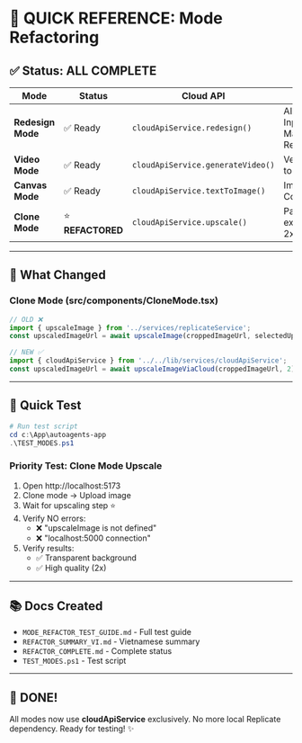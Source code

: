 # 🎯 QUICK REFERENCE: Mode Refactoring

## ✅ Status: ALL COMPLETE

| Mode | Status | Cloud API | Notes |
|------|--------|-----------|-------|
| **Redesign Mode** | ✅ Ready | `cloudApiService.redesign()` | AI Eraser, Inpainting, Manual Redesign |
| **Video Mode** | ✅ Ready | `cloudApiService.generateVideo()` | Veo 3, Text-to-Video |
| **Canvas Mode** | ✅ Ready | `cloudApiService.textToImage()` | Imagen 4, Composition |
| **Clone Mode** | ⭐ **REFACTORED** | `cloudApiService.upscale()` | Pattern extraction + 2x upscale |

---

## 🔧 What Changed

### Clone Mode (src/components/CloneMode.tsx)
```typescript
// OLD ❌
import { upscaleImage } from '../services/replicateService';
const upscaledImageUrl = await upscaleImage(croppedImageUrl, selectedUpscaleModel);

// NEW ✅
import { cloudApiService } from '../../lib/services/cloudApiService';
const upscaledImageUrl = await upscaleImageViaCloud(croppedImageUrl, 2);
```

---

## 🧪 Quick Test

```powershell
# Run test script
cd c:\App\autoagents-app
.\TEST_MODES.ps1
```

### Priority Test: Clone Mode Upscale
1. Open http://localhost:5173
2. Clone mode → Upload image
3. Wait for upscaling step ⭐
4. Verify NO errors:
   - ❌ "upscaleImage is not defined"
   - ❌ "localhost:5000 connection"
5. Verify results:
   - ✅ Transparent background
   - ✅ High quality (2x)

---

## 📚 Docs Created

- `MODE_REFACTOR_TEST_GUIDE.md` - Full test guide
- `REFACTOR_SUMMARY_VI.md` - Vietnamese summary
- `REFACTOR_COMPLETE.md` - Complete status
- `TEST_MODES.ps1` - Test script

---

## 🎉 DONE!

All modes now use **cloudApiService** exclusively.
No more local Replicate dependency.
Ready for testing! ✨
